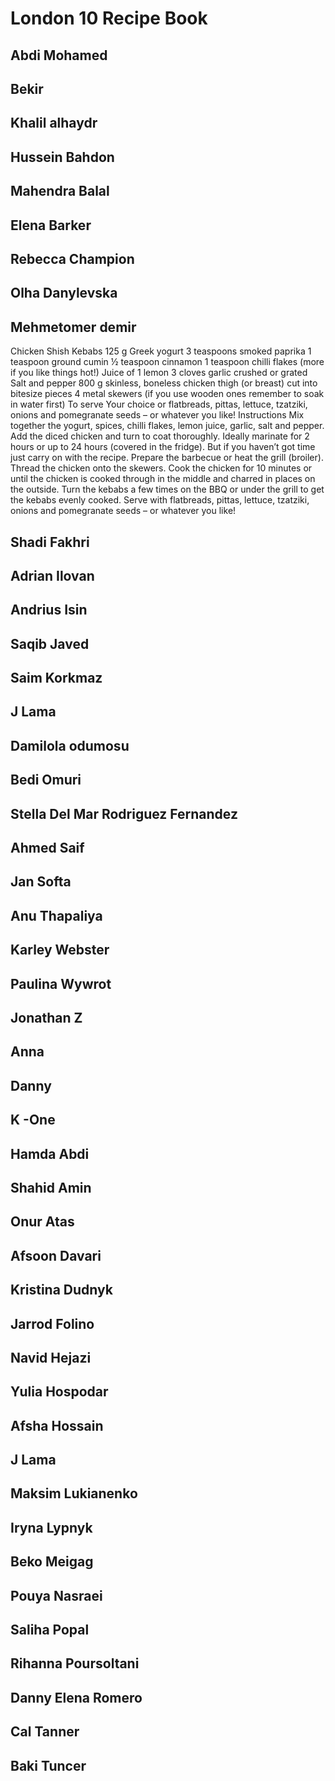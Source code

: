 # London 10 Recipe Book

## Abdi Mohamed


## Bekir


## Khalil alhaydr


## Hussein Bahdon


## Mahendra Balal


## Elena Barker


## Rebecca Champion


## Olha Danylevska


## Mehmetomer demir
Chicken Shish Kebabs
125 g Greek yogurt
3 teaspoons smoked paprika
1 teaspoon ground cumin
½ teaspoon cinnamon
1 teaspoon chilli flakes (more if you like things hot!)
Juice of 1 lemon
3 cloves garlic crushed or grated
Salt and pepper
800 g skinless, boneless chicken thigh (or breast) cut into bitesize pieces
4 metal skewers (if you use wooden ones remember to soak in water first)
To serve
Your choice or flatbreads, pittas, lettuce, tzatziki, onions and pomegranate seeds – or whatever you like!
Instructions
Mix together the yogurt, spices, chilli flakes, lemon juice, garlic, salt and pepper. Add the diced chicken and turn to coat thoroughly. Ideally marinate for 2 hours or up to 24 hours (covered in the fridge). But if you haven’t got time just carry on with the recipe.
Prepare the barbecue or heat the grill (broiler).
Thread the chicken onto the skewers.
Cook the chicken for 10 minutes or until the chicken is cooked through in the middle and charred in places on the outside. Turn the kebabs a few times on the BBQ or under the grill to get the kebabs evenly cooked.
Serve with flatbreads, pittas, lettuce, tzatziki, onions and pomegranate seeds – or whatever you like!

## Shadi Fakhri


## Adrian Ilovan


## Andrius Isin


## Saqib Javed


## Saim Korkmaz


## J Lama


## Damilola odumosu


## Bedi Omuri


## Stella Del Mar Rodriguez Fernandez


## Ahmed Saif


## Jan Softa


## Anu Thapaliya


## Karley Webster


## Paulina Wywrot


## Jonathan Z


## Anna


## Danny


## K -One


## Hamda Abdi


## Shahid Amin


## Onur Atas


## Afsoon Davari


## Kristina Dudnyk


## Jarrod Folino


## Navid Hejazi


## Yulia Hospodar


## Afsha Hossain


## J Lama


## Maksim Lukianenko


## Iryna Lypnyk


## Beko Meigag


## Pouya Nasraei


## Saliha Popal


## Rihanna Poursoltani


## Danny Elena Romero


## Cal Tanner


## Baki Tuncer
